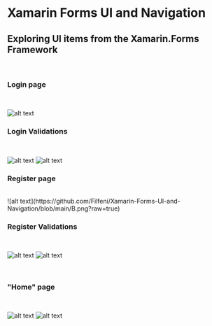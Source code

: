 # Xamarin Forms UI and Navigation
 ## Exploring UI items from the Xamarin.Forms Framework
 <br/>
 
 ### Login page
 <br/>
 
 ![alt text](https://github.com/Filfeni/Xamarin-Forms-UI-and-Navigation/blob/main/A.png?raw=true)
 <br/>
 
 ### Login Validations
 <br/>
 
 ![alt text](https://github.com/Filfeni/Xamarin-Forms-UI-and-Navigation/blob/main/A1.png?raw=true)
 ![alt text](https://github.com/Filfeni/Xamarin-Forms-UI-and-Navigation/blob/main/A2.png?raw=true)
 <br/>
 
 ### Register page
 
 <br/>
 ![alt text](https://github.com/Filfeni/Xamarin-Forms-UI-and-Navigation/blob/main/B.png?raw=true)
 <br/>
 
 ### Register Validations
 <br/>
 
 ![alt text](https://github.com/Filfeni/Xamarin-Forms-UI-and-Navigation/blob/main/B1.png?raw=true)
 ![alt text](https://github.com/Filfeni/Xamarin-Forms-UI-and-Navigation/blob/main/B2.png?raw=true)
 
 <br/>
 
 ### "Home" page
 
 <br/>
 
 ![alt text](https://github.com/Filfeni/Xamarin-Forms-UI-and-Navigation/blob/main/C.png?raw=true)
 ![alt text](https://github.com/Filfeni/Xamarin-Forms-UI-and-Navigation/blob/main/C1.png?raw=true)
